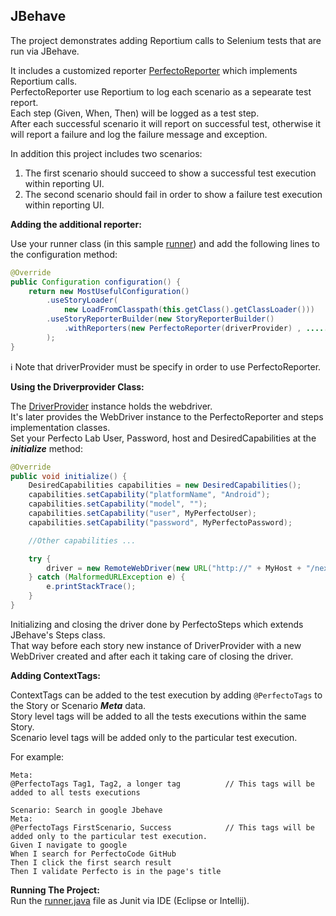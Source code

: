 ## JBehave 

The project demonstrates adding Reportium calls to Selenium tests that are run via JBehave.

It includes a customized reporter [PerfectoReporter](src/test/java/Reporter/PerfectoReporter.java) which implements Reportium calls.<br/>
PerfectoReporter use Reportium to log each scenario as a sepearate test report.<br/> Each step (Given, When, Then) will be logged as a test step. <br/>
After each successful scenario it will report on successful test, otherwise it will report a failure and log the failure message and exception.

In addition this project includes two scenarios:<br/>
1. The first scenario should succeed to show a successful test execution within reporting UI.<br/>
2. The second scenario should fail in order to show a failure test execution within reporting UI.

**Adding the additional reporter:**

Use your runner class (in this sample [runner](src/test/java/runner/runner.java)) and add the following lines to the configuration method:
```Java
@Override
public Configuration configuration() {
    return new MostUsefulConfiguration()
		.useStoryLoader(
			new LoadFromClasspath(this.getClass().getClassLoader()))
		.useStoryReporterBuilder(new StoryReporterBuilder()
			.withReporters(new PerfectoReporter(driverProvider) , ...... ) //It's possible to add additional reporters
		);
}
```

:information_source: Note that driverProvider must be specify in order to use PerfectoReporter. <br/>

**Using the Driverprovider Class:**

The [DriverProvider](src/test/java/Objects/DriverProvider.java) instance holds the webdriver. <br/>
It's later provides the WebDriver instance to the PerfectoReporter and steps implementation classes.<br/>
Set your Perfecto Lab User, Password, host and DesiredCapabilities at the ***initialize*** method: 
```Java
@Override
public void initialize() {
	DesiredCapabilities capabilities = new DesiredCapabilities();
	capabilities.setCapability("platformName", "Android");
	capabilities.setCapability("model", "");
	capabilities.setCapability("user", MyPerfectoUser);
	capabilities.setCapability("password", MyPerfectoPassword);

	//Other capabilities ... 

	try {
		driver = new RemoteWebDriver(new URL("http://" + MyHost + "/nexperience/perfectomobile/wd/hub"), capabilities);
	} catch (MalformedURLException e) {
		e.printStackTrace();
	}
}
```

Initializing and closing the driver done by PerfectoSteps which extends JBehave's Steps class.<br/>
That way before each story new instance of DriverProvider with a new WebDriver created and after each it taking care of closing the driver.

**Adding ContextTags:**

ContextTags can be added to the test execution by adding `@PerfectoTags` to the Story or Scenario ***Meta*** data.<br/>
Story level tags will be added to all the tests executions within the same Story.<br/>
Scenario level tags will be added only to the particular test execution.<br/>

For example:
```Story
Meta:
@PerfectoTags Tag1, Tag2, a longer tag 			// This tags will be added to all tests executions

Scenario: Search in google Jbehave
Meta:
@PerfectoTags FirstScenario, Success 			// This tags will be added only to the particular test execution.
Given I navigate to google
When I search for PerfectoCode GitHub
Then I click the first search result
Then I validate Perfecto is in the page's title
```

**Running The Project:**<br/>
Run the [runner.java](src/test/java/runner/runner.java) file as Junit via IDE (Eclipse or Intellij).
